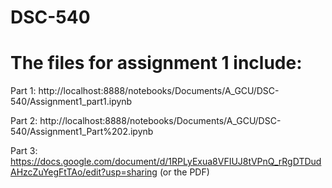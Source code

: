 # DSC-540
# The files for assignment 1 include:

Part 1: http://localhost:8888/notebooks/Documents/A_GCU/DSC-540/Assignment1_part1.ipynb 

Part 2: http://localhost:8888/notebooks/Documents/A_GCU/DSC-540/Assignment1_Part%202.ipynb

Part 3: https://docs.google.com/document/d/1RPLyExua8VFIUJ8tVPnQ_rRgDTDudAHzcZuYegFtTAo/edit?usp=sharing (or the PDF)
